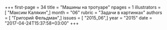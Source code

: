 +++
first-page = 34
title = "Машины на тротуаре"
npages = 1
illustrators = [ "Максим Калякин",]
month = "06"
rubric = "Задачи в картинках"
authors = [ "Григорий Фельдман",]
issues = [ "2015_06",]
year = "2015"
date = "2017-04-24T15:37:58+03:00"
+++
